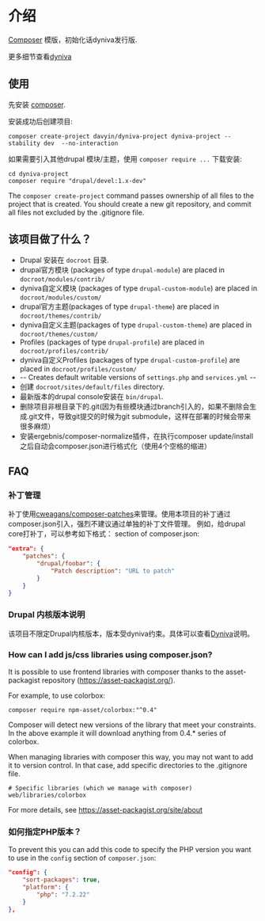 # 介绍

[Composer](https://getcomposer.org/) 模版，初始化话dyniva发行版.

更多细节查看[dyniva](https://github.com/davyin-co/dyniva)

## 使用

先安装 [composer](https://getcomposer.org/doc/00-intro.md#installation-linux-unix-osx).


安装成功后创建项目:
```
composer create-project davyin/dyniva-project dyniva-project --stability dev  --no-interaction
```

如果需要引入其他drupal 模块/主题，使用 `composer require ...` 下载安装:

```
cd dyniva-project
composer require "drupal/devel:1.x-dev"
```

The `composer create-project` command passes ownership of all files to the
project that is created. You should create a new git repository, and commit
all files not excluded by the .gitignore file.

## 该项目做了什么？

* Drupal 安装在 `docroot` 目录.
* drupal官方模块 (packages of type `drupal-module`) are placed in `docroot/modules/contrib/`
* dyniva自定义模块 (packages of type `drupal-custom-module`) are placed in `docroot/modules/custom/`
* drupal官方主题(packages of type `drupal-theme`) are placed in `docroot/themes/contrib/`
* dyniva自定义主题(packages of type `drupal-custom-theme`) are placed in `docroot/themes/custom/`
* Profiles (packages of type `drupal-profile`) are placed in `docroot/profiles/contrib/`
* dyniva自定义Profiles (packages of type `drupal-custom-profile`) are placed in `docroot/profiles/custom/`
* -- Creates default writable versions of `settings.php` and `services.yml` --
* 创建 `docroot/sites/default/files` directory.
* 最新版本的drupal console安装在 `bin/drupal`.
* 删除项目非根目录下的.git(因为有些模块通过branch引入的，如果不删除会生成.git文件，导致git提交的时候为git submodule，这样在部署的时候会带来很多麻烦）
* 安装ergebnis/composer-normalize插件，在执行composer update/install之后自动会composer.json进行格式化（使用4个空格的缩进）






## FAQ

### 补丁管理
补丁使用[cweagans/composer-patches](https://github.com/cweagans/composer-patches)来管理。使用本项目的补丁通过composer.json引入，强烈不建议通过单独的补丁文件管理。
例如，给drupal core打补丁，可以参考如下格式：
section of composer.json:
```json
"extra": {
    "patches": {
        "drupal/foobar": {
            "Patch description": "URL to patch"
        }
    }
}
```

### Drupal 内核版本说明

该项目不限定Drupal内核版本，版本受dyniva约束。具体可以查看[Dyniva](https://github.com/davyin-co/dyniva)说明。

### How can I add js/css libraries using composer.json?

It is possible to use frontend libraries with composer thanks to the
asset-packagist repository (https://asset-packagist.org/).

For example, to use colorbox:
```
composer require npm-asset/colorbox:"^0.4"

```
Composer will detect new versions of the library that meet your constraints.
In the above example it will download anything from 0.4.* series of colorbox.

When managing libraries with composer this way, you may not want to add it to
version control. In that case, add specific directories to the .gitignore file.
```
# Specific libraries (which we manage with composer)
web/libraries/colorbox
```

For more details, see https://asset-packagist.org/site/about

### 如何指定PHP版本？

To prevent this you can add this code to specify the PHP version you want to use in the `config` section of `composer.json`:
```json
"config": {
    "sort-packages": true,
    "platform": {
        "php": "7.2.22"
    }
},
```
